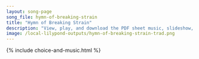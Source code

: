 ```yaml
---
layout: song-page
song_file: hymn-of-breaking-strain
title: "Hymn of Breaking Strain"
description: "View, play, and download the PDF sheet music, slideshow, and audio. Lyrics: The careful textbooks measure (Let all who build beware!) the load, the shock, the pressure material can bear. So when a buckled girder lets down a st... english secular 4part chords"
image: /local-lilypond-outputs/hymn-of-breaking-strain-trad.png
---
```


{% include choice-and-music.html %}